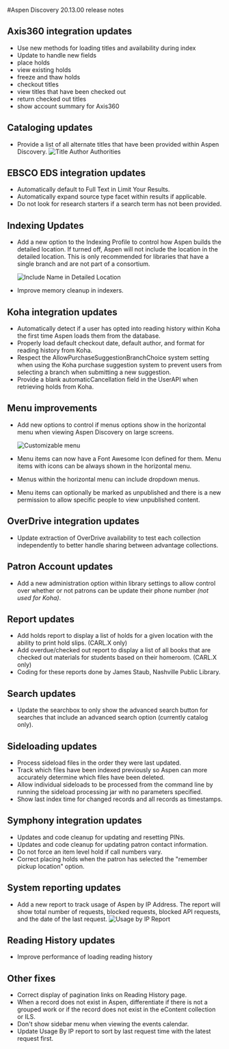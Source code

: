 #Aspen Discovery 20.13.00 release notes
## Axis360 integration updates
- Use new methods for loading titles and availability during index
- Update to handle new fields 
- place holds
- view existing holds
- freeze and thaw holds
- checkout titles
- view titles that have been checked out
- return checked out titles
- show account summary for Axis360

## Cataloging updates
- Provide a list of all alternate titles that have been provided within Aspen Discovery.
  ![Title Author Authorities](/release_notes/images/20_13_00_title_author_authorities.png) 

## EBSCO EDS integration updates
- Automatically default to Full Text in Limit Your Results. 
- Automatically expand source type facet within results if applicable. 
- Do not look for research starters if a search term has not been provided. 

## Indexing Updates 
- Add a new option to the Indexing Profile to control how Aspen builds the detailed location.  If turned off, Aspen will not include the location in the detailed location. This is only recommended for libraries that have a single branch and are not part of a consortium. 

  ![Include Name in Detailed Location](/release_notes/images/20_13_00_include_name_in_detailed_location.png)
- Improve memory cleanup in indexers.  
  
## Koha integration updates
- Automatically detect if a user has opted into reading history within Koha the first time Aspen loads them from the database.  
- Properly load default checkout date, default author, and format for reading history from Koha.
- Respect the AllowPurchaseSuggestionBranchChoice system setting when using the Koha purchase suggestion system to prevent users from selecting a branch when submitting a new suggestion. 
- Provide a blank automaticCancellation field in the UserAPI when retrieving holds from Koha. 

## Menu improvements
- Add new options to control if menus options show in the horizontal menu when viewing Aspen Discovery on large screens.

  ![Customizable menu](/release_notes/images/20_13_00_customizable_menu.png) 
- Menu items can now have a Font Awesome Icon defined for them. Menu items with icons can be always shown in the horizontal menu. 
- Menus within the horizontal menu can include dropdown menus.
- Menu items can optionally be marked as unpublished and there is a new permission to allow specific people to view unpublished content.
 
## OverDrive integration updates
- Update extraction of OverDrive availability to test each collection independently to better handle sharing between advantage collections. 

## Patron Account updates
- Add a new administration option within library settings to allow control over whether or not patrons can be update their phone number _(not used for Koha)_.  

## Report updates
- Add holds report to display a list of holds for a given location with the ability to print hold slips. (CARL.X only) 
- Add overdue/checked out report to display a list of all books that are checked out materials for students based on their homeroom. (CARL.X only)
- Coding for these reports done by James Staub, Nashville Public Library.   

## Search updates
- Update the searchbox to only show the advanced search button for searches that include an advanced search option (currently catalog only).

## Sideloading updates
- Process sideload files in the order they were last updated. 
- Track which files have been indexed previously so Aspen can more accurately determine which files have been deleted.
- Allow individual sideloads to be processed from the command line by running the sideload processing jar with no parameters specified.  
- Show last index time for changed records and all records as timestamps. 

## Symphony integration updates
- Updates and code cleanup for updating and resetting PINs. 
- Updates and code cleanup for updating patron contact information.
- Do not force an item level hold if call numbers vary. 
- Correct placing holds when the patron has selected the "remember pickup location" option. 

## System reporting updates
- Add a new report to track usage of Aspen by IP Address. The report will show total number of requests, blocked requests, blocked API requests, and the date of the last request. 
  ![Usage by IP Report](/release_notes/images/20_13_00_usage_by_ip.png) 

## Reading History updates
- Improve performance of loading reading history

## Other fixes
- Correct display of pagination links on Reading History page.
- When a record does not exist in Aspen, differentiate if there is not a grouped work or if the record does not exist in the eContent collection or ILS.  
- Don't show sidebar menu when viewing the events calendar. 
- Update Usage By IP report to sort by last request time with the latest request first.

